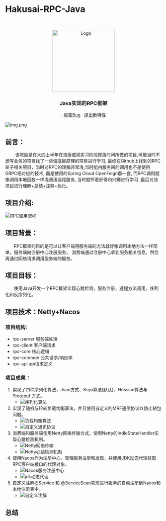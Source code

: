 # Hakusai-RPC-Java

<!-- PROJECT SHIELDS -->

<!-- PROJECT LOGO -->
<br />

<p align="center">
    <a href="https://github.com/hakusai22/hakusai-RPC-Java">
    <img src="https://fastly.jsdelivr.net/gh/hakusai22/image/qq.jpg" alt="Logo" width="200" height="200">
    </a>
    <h3 align="center">Java实现的RPC框架</h3>
  <p align="center">
    ·
    <a href="https://github.com/hakusai22/hakusai-RPC-Java/issues">报告Bug</a>
    ·
    <a href="https://github.com/hakusai22/hakusai-RPC-Java/issues">提出新特性</a>
  </p>

![img.png](img.png)

## 前言：<br>

&emsp;&emsp; 该项目是在大四上半年在海康威视实习阶段摸鱼时间所做的项目,可能当时不想写业务的项目找了一些偏底层原理的项目进行学习,
最终在Github上找到的RPC轮子相关项目，当时对RPC的理解非常浅,当时组内服务间的调用也不是使用GRPC相对应的技术,
而是使用的Spring Cloud OpenFeign那一套, 而RPC调用就像调用本地函数一样浅调用远程服务, 当时就怀着好奇和兴趣进行学习
,最后对该项目进行理解+总结+注释+优化。

## 项目介绍:

![RPC调用流程](images/img_8.png)

## 项目背景：

&emsp;&emsp;RPC框架的目的是可以让客户端用服务端的方法就好像调用本地方法一样简单，服务端向注册中心注册服务，
消费端通过注册中心拿到服务相关信息，然后再通过网络请求调用服务端的服务。

## 项目目标：

&emsp;&emsp;使用Java开发一个RPC框架实现心跳检测，服务注册，远程方法调用，序列化和反序列化。

## 项目技术：Netty+Nacos

### 项目结构:

- rpc-server 服务端处理
- rpc-client 客户端请求
- rpc-core 核心逻辑
- rpc-common 公共请求/响应体
- rpc-api api请求定义

### 项目成果：

1. 实现了四种序列化算法，Json方式、Kryo算法(默认)、Hessian算法与 Protobuf 方式。
    - ![序列化算法](images/img.png)
2. 实现了随机与轮转负载均衡算法，并且使用自定义的MRF通信协议以防止粘包问题。
    - ![负载均衡算法](images/img_1.png)
    - ![自定义通讯协议](images/img_2.png)
3. 消费端和服务端使用Netty网络传输方式，使用Netty的IndleStateHandler实现心跳检测机制。
    - ![Netty网络传输](images/img_3.png)
    - ![Netty心跳检测机制](images/img_6.png)
4. 使用Nacos作为注册中心，管理服务注册和发现，并使用JDK动态代理获取RPC客户端接口的代理对象。
    - ![Nacos服务注册中心](images/img_4.png)
    - ![jdk动态代理](images/img_7.png)
5. 自定义注解@Service 和 @ServiceScan实现进行服务的自动注册到Nacos和本地注册表中。
    - ![自定义注解](images/img_5.png)

## 总结
